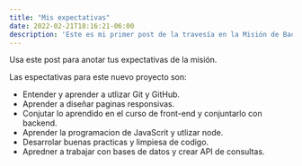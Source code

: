 ```yaml
---
title: "Mis expectativas"
date: 2022-02-21T18:16:21-06:00
description: 'Este es mi primer post de la travesía en la Misión de Backend con Node JS de Launch X.'
---
```


Usa este post para anotar tus expectativas de la misión.

Las espectativas para este nuevo proyecto son:

+ Entender y aprender a utlizar Git y GitHub.
+ Aprender a diseñar paginas responsivas. 
+ Conjutar lo aprendido en el curso de front-end y conjuntarlo con backend.
+ Aprender la programacion de JavaScrit y utlizar node.
+ Desarrolar buenas practicas y limpiesa de codigo. 
+ Apredner a trabajar con bases de datos y crear API de consultas. 

